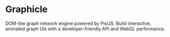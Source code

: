 # Graphicle

DOM-like graph network engine powered by PixiJS.
Build interactive, animated graph UIs with a developer-friendly API and WebGL performance.
